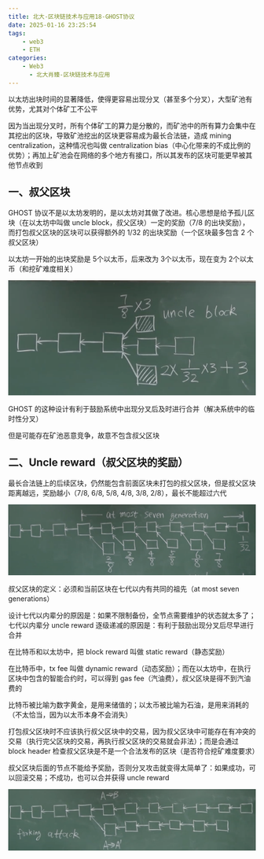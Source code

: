 ```yaml
---
title: 北大-区块链技术与应用18-GHOST协议
date: 2025-01-16 23:25:54
tags:
    - web3
    - ETH
categories:
    - Web3
      - 北大肖臻-区块链技术与应用
---
```


以太坊出块时间的显著降低，使得更容易出现分叉（甚至多个分叉），大型矿池有优势，尤其对个体矿工不公平

因为当出现分叉时，所有个体矿工的算力是分散的，而矿池中的所有算力会集中在其挖出的区块，导致矿池挖出的区块更容易成为最长合法链，造成 mining centralization，这种情况也叫做 centralization bias（中心化带来的不成比例的优势）；再加上矿池会在网络的多个地方有接口，所以其发布的区块可能更早被其他节点收到

## 一、叔父区块

GHOST 协议不是以太坊发明的，是以太坊对其做了改进。核心思想是给予孤儿区块（在以太坊中叫做 uncle block，叔父区块）一定的奖励（7/8 的出块奖励），而打包叔父区块的区块可以获得额外的 1/32 的出块奖励（一个区块最多包含 2 个叔父区块）

以太坊一开始的出块奖励是 5个以太币，后来改为 3个以太币，现在变为 2个以太币（和挖矿难度相关）

![图一](../images/47/1.png)

GHOST 的这种设计有利于鼓励系统中出现分叉后及时进行合并（解决系统中的临时性分叉）

但是可能存在矿池恶意竞争，故意不包含叔父区块

## 二、Uncle reward（叔父区块的奖励）

最长合法链上的后续区块，仍然能包含前面区块未打包的叔父区块，但是叔父区块距离越远，奖励越小（7/8, 6/8, 5/8, 4/8, 3/8, 2/8），最长不能超过六代

![图二](../images/47/2.png)

叔父区块的定义：必须和当前区块在七代以内有共同的祖先（at most seven generations）

设计七代以内辈分的原因是：如果不限制备份，全节点需要维护的状态就太多了；七代以内辈分 uncle reward 逐级递减的原因是：有利于鼓励出现分叉后尽早进行合并

在比特币和以太坊中，把 block reward 叫做 static reward（静态奖励）

在比特币中，tx fee 叫做 dynamic reward（动态奖励）；而在以太坊中，在执行区块中包含的智能合约时，可以得到 gas fee（汽油费），叔父区块是得不到汽油费的

比特币被比喻为数字黄金，是用来储值的；以太币被比喻为石油，是用来消耗的（不太恰当，因为以太币本身不会消失）

打包叔父区块时不应该执行叔父区块中的交易，因为叔父区块中可能存在有冲突的交易（执行完父区块的交易，再执行叔父区块的交易就会非法）；而是会通过 block header 检查叔父区块是不是一个合法发布的区块（是否符合挖矿难度要求）

叔父区块后面的节点不能给予奖励，否则分叉攻击就变得太简单了：如果成功，可以回滚交易；不成功，也可以合并获得 uncle reward

![图三](../images/47/3.png)

